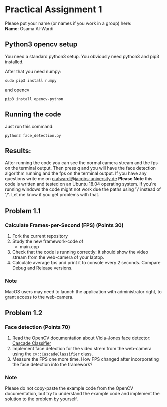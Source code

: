 # Practical Assignment 1
Please put your name (or names if you work in a group) here:   
**Name**: Osama Al-Wardi
## Python3 opencv setup
You need a standard python3 setup. You obviously need python3 and pip3 installed.

After that you need numpy:
```
sudo pip3 install numpy
```
and opencv
```
pip3 install opencv-python
```
## Running the code
Just run this command:
```
python3 face_detection.py
```
## Results:
After running the code you can see the normal camera stream and the fps on the terminal output. Then press q and you will have the face detection algorithm running and the fps on the terminal output. If you have any questions write me on o.alwardi@jacobs-university.de **Please Note** this code is written and tested on an Ubuntu 18.04 operating system. If you're running windows the code might not work due the paths using '\\' instead of '/'. Let me know if you get problems with that.
## Problem 1.1
### Calculate Frames-per-Second (FPS) (Points 30)
1. Fork the current repository
2. Study the new framework-code of 
    - main.cpp
3. Check that the code is running correctly: it should show the video stream from the web-camera of your laptop.
4. Calculate average fps and print it to console every 2 seconds. Compare Debug and Release versions.
### Note
MacOS users may need to launch the application with administrator right, to grant access to the web-camera.

## Problem 1.2
### Face detection (Points 70)
1. Read the OpenCV documentation about Viola-Jones face detector: [Cascade Classifier](https://docs.opencv.org/4.2.0/db/d28/tutorial_cascade_classifier.html)  
2. Implement face detection for the video strem from the web-camera using the ```cv::CascadeClassifier``` class.
3. Measure the FPS one more time. How FPS changed after incorporating the face detection into the framework?
### Note
Please do not copy-paste the example code from the OpenCV documentation, but try to understand the example code and implement the solution to the problem by yourself.
